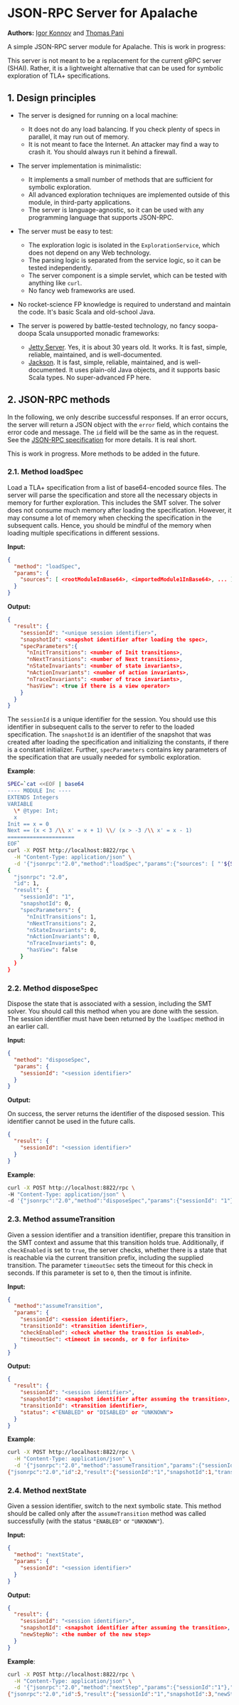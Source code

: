 # JSON-RPC Server for Apalache

**Authors:** [Igor Konnov][] and [Thomas Pani][]

A simple JSON-RPC server module for Apalache. This is work in progress:

This server is not meant to be a replacement for the current gRPC server (SHAI).
Rather, it is a lightweight alternative that can be used for symbolic
exploration of TLA+ specifications.

## 1. Design principles

 - The server is designed for running on a local machine:
   - It does not do any load balancing. If you check plenty of specs in parallel,
     it may run out of memory.
   - It is not meant to face the Internet. An attacker may find a way to crash it.
     You should always run it behind a firewall.
 
 - The server implementation is minimalistic:
   - It implements a small number of methods that are sufficient for symbolic
      exploration.
   - All advanced exploration techniques are implemented outside of this
      module, in third-party applications.
   - The server is language-agnostic, so it can be used with any programming
      language that supports JSON-RPC.

 - The server must be easy to test:
   - The exploration logic is isolated in the `ExplorationService`, which
      does not depend on any Web technology.
   - The parsing logic is separated from the service logic, so it can be
      tested independently.
   - The server component is a simple servlet, which can be tested with
      anything like `curl`.
   - No fancy web frameworks are used.

 - No rocket-science FP knowledge is required to understand and maintain the code.
   It's basic Scala and old-school Java.

 - The server is powered by battle-tested technology, no fancy soopa-doopa Scala
   unsupported monadic frameworks:
   - [Jetty Server][]. Yes, it is about 30 years old.
      It works. It is fast, simple, reliable, maintained, and is well-documented.
   - [Jackson][]. It is fast, simple, reliable, maintained, and is well-documented.
      It uses plain-old Java objects, and it supports basic Scala types. No super-advanced
      FP here.
  
## 2. JSON-RPC methods

In the following, we only describe successful responses. If an error occurs,
the server will return a JSON object with the `error` field, which contains
the error code and message. The `id` field will be the same as in the request.
See the [JSON-RPC specification][] for more details. It is real short.

This is work in progress. More methods to be added in the future.

### 2.1. Method loadSpec

Load a TLA+ specification from a list of base64-encoded source files.
The server will parse the specification and store all the necessary
objects in memory for further exploration. This includes the SMT solver.
The solver does not consume much memory after loading the specification.
However, it may consume a lot of memory when checking the specification
in the subsequent calls. Hence, you should be mindful of the memory
when loading multiple specifications in different sessions.

**Input:**

```json
{
  "method": "loadSpec",
  "params": {
    "sources": [ <rootModuleInBase64>, <importedModule1InBase64>, ... ]
  }
}
```

**Output:**

```json
{
  "result": {
    "sessionId": "<unique session identifier>",
    "snapshotId": <snapshot identifier after loading the spec>,
    "specParameters":{
      "nInitTransitions": <number of Init transitions>,
      "nNextTransitions": <number of Next transitions>,
      "nStateInvariants": <number of state invariants>,
      "nActionInvariants": <number of action invariants>,
      "nTraceInvariants": <number of trace invariants>,
      "hasView": <true if there is a view operator>
    }
  }
}
```

The `sessionId` is a unique identifier for the session. You should use this
identifier in subsequent calls to the server to refer to the loaded specification.
The `snapshotId` is an identifier of the snapshot that was created after loading
the specification and initializing the constants, if there is a constant initializer.
Further, `specParameters` contains key parameters of the specification that are
usually needed for symbolic exploration.

**Example**:

```sh
SPEC=`cat <<EOF | base64
---- MODULE Inc ----
EXTENDS Integers
VARIABLE
  \* @type: Int;
  x
Init == x = 0
Next == (x < 3 /\\ x' = x + 1) \\/ (x > -3 /\\ x' = x - 1)
=====================
EOF`
curl -X POST http://localhost:8822/rpc \
  -H "Content-Type: application/json" \
  -d '{"jsonrpc":"2.0","method":"loadSpec","params":{"sources": [ "'${SPEC}'" ]},"id":1}' 2>/dev/null | jq
{
  "jsonrpc": "2.0",
  "id": 1,
  "result": {
    "sessionId": "1",
    "snapshotId": 0,
    "specParameters": {
      "nInitTransitions": 1,
      "nNextTransitions": 2,
      "nStateInvariants": 0,
      "nActionInvariants": 0,
      "nTraceInvariants": 0,
      "hasView": false
    }
  }
}
```

### 2.2. Method disposeSpec

Dispose the state that is associated with a session, including the SMT solver.
You should call this method when you are done with the session. The session
identifier must have been returned by the `loadSpec` method in an earlier call.

**Input:**

```json
{
  "method": "disposeSpec",
  "params": {
    "sessionId": "<session identifier>"
  }
}
```

**Output:**

On success, the server returns the identifier of the disposed session.
This identifier cannot be used in the future calls.

```json
{
  "result": {
    "sessionId": "<session identifier>"
  }
}
```

**Example**:

```sh
curl -X POST http://localhost:8822/rpc \
-H "Content-Type: application/json" \
-d '{"jsonrpc":"2.0","method":"disposeSpec","params":{"sessionId": "1"},"id":2}'
```

### 2.3. Method assumeTransition

Given a session identifier and a transition identifier, prepare this transition in the
SMT context and assume that this transition holds true. Additionally, if `checkEnabled`
is set to `true`, the server checks, whether there is a state that is reachable via
the current transition prefix, including the supplied transition. The parameter `timeoutSec`
sets the timeout for this check in seconds. If this parameter is set to `0`, then
the timout is infinite.

**Input:**

```json
{
  "method":"assumeTransition",
  "params": {
    "sessionId": <session identifier>,
    "transitionId": <transition identifier>,
    "checkEnabled": <check whether the transition is enabled>,
    "timeoutSec": <timeout in seconds, or 0 for infinite>
  }
}
```

**Output:**

```json
{
  "result": {
    "sessionId": "<session identifier>",
    "snapshotId": <snapshot identifier after assuming the transition>,
    "transitionId": <transition identifier>,
    "status": <"ENABLED" or "DISABLED" or "UNKNOWN">
  }
}
```

**Example**:

```sh
curl -X POST http://localhost:8822/rpc \
  -H "Content-Type: application/json" \
  -d '{"jsonrpc":"2.0","method":"assumeTransition","params":{"sessionId":"1","transitionId":0,"checkEnabled":true},"id":2}'
{"jsonrpc":"2.0","id":2,"result":{"sessionId":"1","snapshotId":1,"transitionId":0,"status":"ENABLED"}}
```

### 2.4. Method nextState

Given a session identifier, switch to the next symbolic state. This method should be called
only after the `assumeTransition` method was called successfully (with the status `"ENABLED"`
or `"UNKNOWN"`).

**Input:**

```json
{
  "method": "nextState",
  "params": {
    "sessionId": "<session identifier>"
  }
}
```

**Output:**

```json
{
  "result": {
    "sessionId": "<session identifier>",
    "snapshotId": <snapshot identifier after assuming the transition>,
    "newStepNo": <the number of the new step>
  }
}
```

**Example**:

```sh
curl -X POST http://localhost:8822/rpc \
  -H "Content-Type: application/json" \
  -d '{"jsonrpc":"2.0","method":"nextStep","params":{"sessionId":"1"},"id":3}'
{"jsonrpc":"2.0","id":5,"result":{"sessionId":"1","snapshotId":3,"newStepNo":1}}
```

[Jetty Server]: https://jetty.org/
[Jackson]: https://github.com/FasterXML/jackson
[JSON-RPC specification]: https://www.jsonrpc.org/specification
[Igor Konnov]: https://konnov.phd
[Thomas Pani]: https://thpani.net